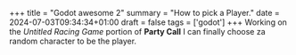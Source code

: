 +++
title = "Godot awesome 2"
summary = "How to pick a Player."
date = 2024-07-03T09:34:34+01:00
draft = false
tags = ['godot']
+++
Working on the *Untitled Racing Game* portion of **Party Call** I can finally choose za random character to be the player.
```

```
